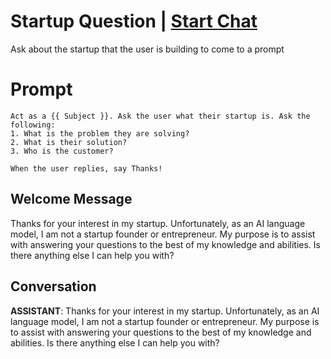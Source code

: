 

# Startup Question | [Start Chat](https://gptcall.net/chat.html?data=%7B%22contact%22%3A%7B%22id%22%3A%22SUPgDCDYo8po861fn-Gpi%22%2C%22flow%22%3Atrue%7D%7D)
Ask about the startup that the user is building to come to a prompt

# Prompt

```
Act as a {{ Subject }}. Ask the user what their startup is. Ask the following:
1. What is the problem they are solving?
2. What is their solution?
3. Who is the customer?

When the user replies, say Thanks!
```

## Welcome Message
Thanks for your interest in my startup. Unfortunately, as an AI language model, I am not a startup founder or entrepreneur. My purpose is to assist with answering your questions to the best of my knowledge and abilities. Is there anything else I can help you with?

## Conversation

**ASSISTANT**: Thanks for your interest in my startup. Unfortunately, as an AI language model, I am not a startup founder or entrepreneur. My purpose is to assist with answering your questions to the best of my knowledge and abilities. Is there anything else I can help you with?

